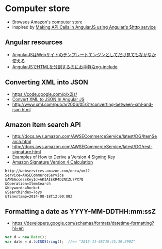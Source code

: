 # Computer store
- Browses Amazon's computer store
- Inspired by 
[Making API Calls in AngularJS using Angular's $http service](http://www.sitepoint.com/api-calls-angularjs-http-service)

## Angular resources

- [AngularJSはWebサイトのテンプレートエンジンとしてだけ見てもなかなか使える](http://deerest.co/2015/05/12/angular-template/)
- [AngularJSでHTMLを分割するのにお手軽なng-include](http://angularjsninja.com/blog/2013/11/19/angularjs-nginclude/)

## Converting XML into JSON
- https://code.google.com/p/x2js/
- [Convert XML to JSON In Angular JS](https://dzone.com/articles/convert-xml-to-json-in-angular-js)
- http://www.xml.com/pub/a/2006/05/31/converting-between-xml-and-json.html

## Amazon item search API
- http://docs.aws.amazon.com/AWSECommerceService/latest/DG/ItemSearch.html
- http://docs.aws.amazon.com/AWSECommerceService/latest/DG/rest-signature.html
- [Examples of How to Derive a Version 4 Signing Key](http://docs.aws.amazon.com/general/latest/gr/signature-v4-examples.html)
- [Amazon Signature Version 4 Calculation](http://stackoverflow.com/questions/24459018/amazon-signature-version-4-calculation)

```
http://webservices.amazon.com/onca/xml?
Service=AWSECommerceService
&AWSAccessKeyId=AKIAIEKR4D2NCZL7PX7Q 
&Operation=ItemSearch
&Keywords=Rocket
&SearchIndex=Toys
&Timestamp=2014-08-18T12:00:00Z
```


## Formatting a date as YYYY-MM-DDTHH:mm:ssZ
- https://developers.google.com/schemas/formats/datetime-formatting?hl=en
```js
var d = new Date();
var date = d.toISOString();  //=> "2015-11-08T19:45:39.390Z"
```

